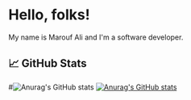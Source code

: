 # Hello, folks!

My name is Marouf Ali and I'm a software developer. 

## &#x1f4c8; GitHub Stats

#![Anurag's GitHub stats](https://github-readme-stats.vercel.app/api?username=bt-marouf-ali&show_icons=true&include_all_commits=true&count_private=true&theme=gotham)
[![Anurag's GitHub stats](https://github-readme-stats.vercel.app/api?username=bt-marouf-ali)](https://github.com/bt-marouf-ali/github-readme-stats)



<!---
bt-marouf-ali/bt-marouf-ali is a ✨ special ✨ repository because its `README.md` (this file) appears on your GitHub profile.
You can click the Preview link to take a look at your changes.
--->
